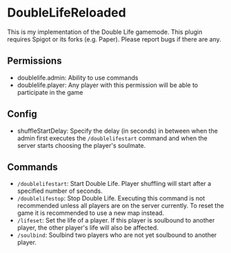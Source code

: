 # DoubleLifeReloaded

This is my implementation of the Double Life gamemode. This plugin requires Spigot or its forks (e.g. Paper). Please report bugs if there are any.

## Permissions

- doublelife.admin: Ability to use commands
- doublelife.player: Any player with this permission will be able to participate in the game

## Config

- shuffleStartDelay: Specify the delay (in seconds) in between when the admin first executes the `/doublelifestart` command and when the server starts choosing the player's soulmate.

## Commands

- `/doublelifestart`: Start Double Life. Player shuffling will start after a specified number of seconds.
- `/doublelifestop`: Stop Double Life. Executing this command is not recommended unless all players are on the server currently. To reset the game it is recommended to use a new map instead.
- `/lifeset`: Set the life of a player. If this player is soulbound to another player, the other player's life will also be affected.
- `/soulbind`: Soulbind two players who are not yet soulbound to another player.